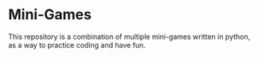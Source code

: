 # Mini-Games
This repository is a combination of multiple mini-games written in python, as a way to practice coding and have fun.

